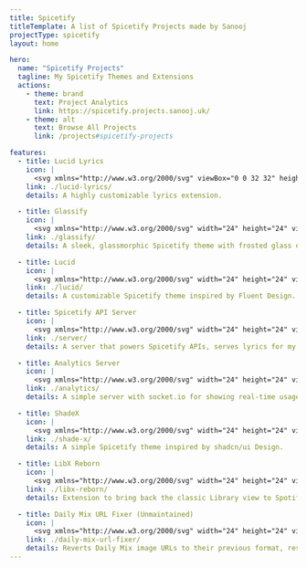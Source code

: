 ```yaml
---
title: Spicetify
titleTemplate: A list of Spicetify Projects made by Sanooj
projectType: spicetify
layout: home

hero:
  name: "Spicetify Projects"
  tagline: My Spicetify Themes and Extensions
  actions:
    - theme: brand
      text: Project Analytics
      link: https://spicetify.projects.sanooj.uk/
    - theme: alt
      text: Browse All Projects
      link: /projects#spicetify-projects

features:
  - title: Lucid Lyrics
    icon: |
      <svg xmlns="http://www.w3.org/2000/svg" viewBox="0 0 32 32" height="24" width="24" fill="#7aa2f7"><path d="M 29.922 22.449 L 27.591 21.605 C 27.117 21.433 26.762 21.071 26.576 20.606 L 25.629 18.11 C 25.342 17.368 24.7 17.008 24.057 17.008 C 23.414 17.008 22.756 17.368 22.486 18.11 L 21.538 20.606 C 21.354 21.071 20.997 21.433 20.523 21.605 L 18.19 22.449 C 16.686 22.983 16.686 25.152 18.19 25.705 L 20.523 26.547 C 20.997 26.721 21.354 27.083 21.538 27.546 L 22.486 30.045 C 22.773 30.784 23.414 31.147 24.057 31.147 C 24.7 31.147 25.359 30.784 25.629 30.045 L 26.576 27.546 C 26.762 27.083 27.117 26.721 27.591 26.547 L 29.922 25.705 C 31.429 25.17 31.429 23 29.922 22.449 Z M 26.729 24.102 C 25.562 24.517 24.647 25.428 24.192 26.6 L 24.022 27.03 L 23.852 26.6 C 23.413 25.43 22.484 24.517 21.315 24.102 L 21.232 24.068 L 21.315 24.034 C 22.484 23.622 23.396 22.709 23.852 21.537 L 24.022 21.106 L 24.192 21.537 C 24.63 22.708 25.562 23.622 26.729 24.034 L 26.811 24.068 L 26.729 24.102 Z"/><path d="M 7.589 3.304 L 8.233 3.53 C 8.366 3.581 8.467 3.683 8.519 3.805 L 8.79 4.494 C 8.875 4.701 9.042 4.804 9.228 4.804 C 9.414 4.804 9.584 4.701 9.669 4.494 L 9.939 3.805 C 9.99 3.667 10.091 3.581 10.226 3.53 L 10.868 3.304 C 11.291 3.15 11.291 2.564 10.868 2.408 L 10.226 2.184 C 10.091 2.132 9.99 2.029 9.939 1.909 L 9.669 1.219 C 9.584 1.012 9.414 0.909 9.228 0.909 C 9.042 0.909 8.875 1.012 8.79 1.219 L 8.519 1.909 C 8.467 2.045 8.366 2.132 8.233 2.184 L 7.589 2.408 C 7.168 2.564 7.168 3.15 7.589 3.304 Z"/><path d="M 2.684 10.793 C 2.921 10.879 3.124 11.07 3.21 11.309 L 3.7 12.603 C 3.852 12.982 4.174 13.172 4.511 13.172 C 4.849 13.172 5.189 12.982 5.323 12.603 L 5.813 11.309 C 5.898 11.07 6.099 10.879 6.337 10.793 L 7.556 10.363 C 8.333 10.088 8.333 8.969 7.556 8.676 L 6.337 8.246 C 6.101 8.16 5.899 7.969 5.813 7.728 L 5.323 6.438 C 5.17 6.058 4.849 5.869 4.511 5.869 C 4.174 5.869 3.835 6.058 3.7 6.438 L 3.21 7.728 C 3.126 7.969 2.923 8.16 2.684 8.246 L 1.467 8.676 C 0.69 8.952 0.69 10.072 1.467 10.363 L 2.684 10.793 Z"/><path d="M 13.964 25.446 C 12.931 25.135 11.815 25.135 10.785 25.446 C 9.618 25.789 8.621 26.512 7.86 27.081 C 7.15 27.596 6.474 28.079 5.78 28.322 C 5.156 28.527 4.531 28.493 4.157 28.235 C 3.903 28.061 3.752 27.754 3.735 27.442 L 3.735 27.357 C 4.224 27.563 4.716 27.667 5.224 27.667 C 6.102 27.667 6.981 27.341 7.658 26.702 C 9.839 24.793 12.291 22.829 14.674 20.951 C 16.128 19.798 17.583 18.646 18.985 17.472 C 19.054 17.472 19.139 17.491 19.206 17.491 C 21.253 17.491 23.248 16.664 24.718 15.167 C 27.761 12.067 27.761 7.023 24.718 3.906 C 21.659 0.807 16.705 0.825 13.661 3.906 C 12.037 5.559 11.244 7.849 11.412 10.156 C 9.907 12.049 8.234 13.978 6.593 15.838 C 5.038 17.612 3.431 19.453 1.994 21.244 C 0.948 22.465 0.878 24.187 1.708 25.582 C 1.37 26.185 1.167 26.857 1.199 27.562 C 1.251 28.664 1.809 29.698 2.688 30.352 C 3.331 30.818 4.143 31.056 4.987 31.056 C 5.513 31.056 6.036 30.97 6.562 30.8 C 7.627 30.438 8.521 29.785 9.368 29.164 C 10.112 28.613 10.789 28.147 11.482 27.944 C 12.039 27.769 12.667 27.769 13.224 27.944 C 14.306 28.27 15.269 29.251 16.132 30.093 C 16.621 30.592 17.433 30.592 17.924 30.093 C 18.414 29.596 18.414 28.77 17.924 28.269 C 16.91 27.252 15.66 25.996 13.968 25.479 L 13.964 25.446 Z M 15.467 5.713 C 16.5 4.662 17.852 4.146 19.203 4.146 C 20.555 4.146 21.91 4.662 22.94 5.713 C 24.986 7.814 25.003 11.241 22.94 13.324 C 21.907 14.375 20.506 14.892 19.051 14.856 L 18.816 14.823 C 17.598 14.65 16.5 14.118 15.62 13.29 C 14.776 12.499 14.217 11.465 13.996 10.347 C 13.743 8.662 14.284 6.938 15.467 5.732 L 15.467 5.713 Z M 3.936 22.897 C 5.376 21.122 6.964 19.298 8.503 17.542 C 9.753 16.114 11.04 14.632 12.256 13.172 C 12.628 13.892 13.086 14.564 13.658 15.152 C 14.302 15.805 15.046 16.321 15.841 16.701 C 14.926 17.423 14.015 18.164 13.101 18.886 C 10.7 20.799 8.214 22.779 5.966 24.742 C 5.493 25.188 4.75 25.138 4.174 24.604 C 3.616 24.107 3.498 23.366 3.92 22.882 L 3.936 22.897 Z"/></svg>
    link: ./lucid-lyrics/
    details: A highly customizable lyrics extension.

  - title: Glassify
    icon: |
      <svg xmlns="http://www.w3.org/2000/svg" width="24" height="24" viewBox="0 0 24 24" fill="none" stroke="#8a6bbe" stroke-width="2" stroke-linecap="round" stroke-linejoin="round" class="lucide lucide-palette"><path d="M12 22a1 1 0 0 1 0-20 10 9 0 0 1 10 9 5 5 0 0 1-5 5h-2.25a1.75 1.75 0 0 0-1.4 2.8l.3.4a1.75 1.75 0 0 1-1.4 2.8z"/><circle cx="13.5" cy="6.5" r=".5"/><circle cx="17.5" cy="10.5" r=".5"/><circle cx="6.5" cy="12.5" r=".5"/><circle cx="8.5" cy="7.5" r=".5"/></svg>
    link: ./glassify/
    details: A sleek, glassmorphic Spicetify theme with frosted glass effects, smooth translucency, and customizability.

  - title: Lucid
    icon: |
      <svg xmlns="http://www.w3.org/2000/svg" width="24" height="24" viewBox="0 0 24 24" fill="none" stroke="#f17c67" stroke-width="2" stroke-linecap="round" stroke-linejoin="round" class="lucide lucide-palette"><path d="M12 22a1 1 0 0 1 0-20 10 9 0 0 1 10 9 5 5 0 0 1-5 5h-2.25a1.75 1.75 0 0 0-1.4 2.8l.3.4a1.75 1.75 0 0 1-1.4 2.8z"/><circle cx="13.5" cy="6.5" r=".5"/><circle cx="17.5" cy="10.5" r=".5"/><circle cx="6.5" cy="12.5" r=".5"/><circle cx="8.5" cy="7.5" r=".5"/></svg>
    link: ./lucid/
    details: A customizable Spicetify theme inspired by Fluent Design.

  - title: Spicetify API Server
    icon: |
      <svg xmlns="http://www.w3.org/2000/svg" width="24" height="24" viewBox="0 0 24 24" fill="none" stroke="#7aa2f7" stroke-width="2" stroke-linecap="round" stroke-linejoin="round" class="lucide lucide-server"><rect width="20" height="8" x="2" y="2" rx="2" ry="2"/><rect width="20" height="8" x="2" y="14" rx="2" ry="2"/><line x1="6" x2="6.01" y1="6" y2="6"/><line x1="6" x2="6.01" y1="18" y2="18"/></svg>
    link: ./server/
    details: A server that powers Spicetify APIs, serves lyrics for my extensions, and provides a frontend analytics dashboard.

  - title: Analytics Server
    icon: |
      <svg xmlns="http://www.w3.org/2000/svg" width="24" height="24" viewBox="0 0 24 24" fill="none" stroke="#fB9966" stroke-width="2" stroke-linecap="round" stroke-linejoin="round" class="lucide lucide-server"><rect width="20" height="8" x="2" y="2" rx="2" ry="2"/><rect width="20" height="8" x="2" y="14" rx="2" ry="2"/><line x1="6" x2="6.01" y1="6" y2="6"/><line x1="6" x2="6.01" y1="18" y2="18"/></svg>
    link: ./analytics/
    details: A simple server with socket.io for showing real-time usage data of my themes/extensions.

  - title: ShadeX
    icon: |
      <svg xmlns="http://www.w3.org/2000/svg" width="24" height="24" viewBox="0 0 24 24" fill="none" stroke="#dac9a6" stroke-width="2" stroke-linecap="round" stroke-linejoin="round" class="lucide lucide-palette"><path d="M12 22a1 1 0 0 1 0-20 10 9 0 0 1 10 9 5 5 0 0 1-5 5h-2.25a1.75 1.75 0 0 0-1.4 2.8l.3.4a1.75 1.75 0 0 1-1.4 2.8z"/><circle cx="13.5" cy="6.5" r=".5"/><circle cx="17.5" cy="10.5" r=".5"/><circle cx="6.5" cy="12.5" r=".5"/><circle cx="8.5" cy="7.5" r=".5"/></svg>
    link: ./shade-x/
    details: A simple Spicetify theme inspired by shadcn/ui Design.

  - title: LibX Reborn
    icon: |
      <svg xmlns="http://www.w3.org/2000/svg" width="24" height="24" viewBox="0 0 24 24" fill="none" stroke="#7c82fe" stroke-width="2" stroke-linecap="round" stroke-linejoin="round" class="lucide lucide-blocks"><path d="M10 22V7a1 1 0 0 0-1-1H4a2 2 0 0 0-2 2v12a2 2 0 0 0 2 2h12a2 2 0 0 0 2-2v-5a1 1 0 0 0-1-1H2"/><rect x="14" y="2" width="8" height="8" rx="1"/></svg>
    link: ./libx-reborn/
    details: Extension to bring back the classic Library view to Spotify, removed in the Global Nav redesign.

  - title: Daily Mix URL Fixer (Unmaintained)
    icon: |
      <svg xmlns="http://www.w3.org/2000/svg" width="24" height="24" viewBox="0 0 24 24" fill="none" stroke="#fB9966" stroke-width="2" stroke-linecap="round" stroke-linejoin="round" class="lucide lucide-blocks"><path d="M10 22V7a1 1 0 0 0-1-1H4a2 2 0 0 0-2 2v12a2 2 0 0 0 2 2h12a2 2 0 0 0 2-2v-5a1 1 0 0 0-1-1H2"/><rect x="14" y="2" width="8" height="8" rx="1"/></svg>
    link: ./daily-mix-url-fixer/
    details: Reverts Daily Mix image URLs to their previous format, restoring the classic look.
---
```

